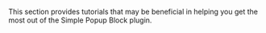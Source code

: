 This section provides tutorials that may be beneficial in helping you get the most out of the Simple Popup Block 
plugin.
